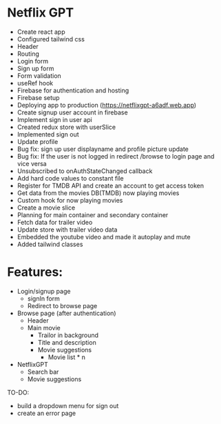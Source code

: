 # Netflix GPT

- Create react app
- Configured tailwind css
- Header
- Routing
- Login form
- Sign up form
- Form validation
- useRef hook
- Firebase for authentication and hosting
- Firebase setup
- Deploying app to production (https://netflixgpt-a6adf.web.app)
- Create signup user account in firebase
- Implement sign in user api
- Created redux store with userSlice
- Implemented sign out
- Update profile
- Bug fix: sign up user displayname and profile picture update
- Bug fix: If the user is not logged in redirect /browse to login page and vice versa
- Unsubscribed to onAuthStateChanged callback
- Add hard code values to constant file
- Register for TMDB API and create an account to get access token
- Get data from the movies DB(TMDB) now playing movies
- Custom hook for now playing movies
- Create a movie slice
- Planning for main container and secondary container
- Fetch data for trailer video
- Update store with trailer video data
- Embedded the youtube video and made it autoplay and mute
- Added tailwind classes

# Features:

- Login/signup page
  - signIn form
  - Redirect to browse page
- Browse page (after authentication)
  - Header
  - Main movie
    - Trailor in background
    - Title and description
    - Movie suggestions
      - Movie list \* n
- NetflixGPT
  - Search bar
  - Movie suggestions

TO-DO:

- build a dropdown menu for sign out
- create an error page
